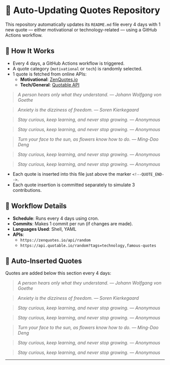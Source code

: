 # 🔁 Auto-Updating Quotes Repository

This repository automatically updates its `README.md` file every 4 days with 1 new quote — either motivational or technology-related — using a GitHub Actions workflow.

## 🚀 How It Works

- Every 4 days, a GitHub Actions workflow is triggered.
- A quote category (`motivational` or `tech`) is randomly selected.
- 1 quote is fetched from online APIs:
  - **Motivational**: [ZenQuotes.io](https://zenquotes.io)
  - **Tech/General**: [Quotable API](https://api.quotable.io)


> _A person hears only what they understand. — Johann Wolfgang von Goethe_

> _Anxiety is the dizziness of freedom. — Soren Kierkegaard_

> _Stay curious, keep learning, and never stop growing. — Anonymous_

> _Stay curious, keep learning, and never stop growing. — Anonymous_

> _Turn your face to the sun, as flowers know how to do. — Ming-Dao Deng_

> _Stay curious, keep learning, and never stop growing. — Anonymous_

> _Stay curious, keep learning, and never stop growing. — Anonymous_

- Each quote is inserted into this file just above the marker `<!--QUOTE_END-->`.
- Each quote insertion is committed separately to simulate 3 contributions.

## 🔧 Workflow Details

- **Schedule**: Runs every 4 days using cron.
- **Commits**: Makes 1 commit per run (if changes are made).
- **Languages Used**: Shell, YAML
- **APIs**:
  - `https://zenquotes.io/api/random`
  - `https://api.quotable.io/random?tags=technology,famous-quotes`

## 📄 Auto-Inserted Quotes

Quotes are added below this section every 4 days:

<!--QUOTE_START-->
> _A person hears only what they understand. — Johann Wolfgang von Goethe_

> _Anxiety is the dizziness of freedom. — Soren Kierkegaard_

> _Stay curious, keep learning, and never stop growing. — Anonymous_

> _Stay curious, keep learning, and never stop growing. — Anonymous_

> _Turn your face to the sun, as flowers know how to do. — Ming-Dao Deng_

> _Stay curious, keep learning, and never stop growing. — Anonymous_

> _Stay curious, keep learning, and never stop growing. — Anonymous_

<!--QUOTE_END-->

---



